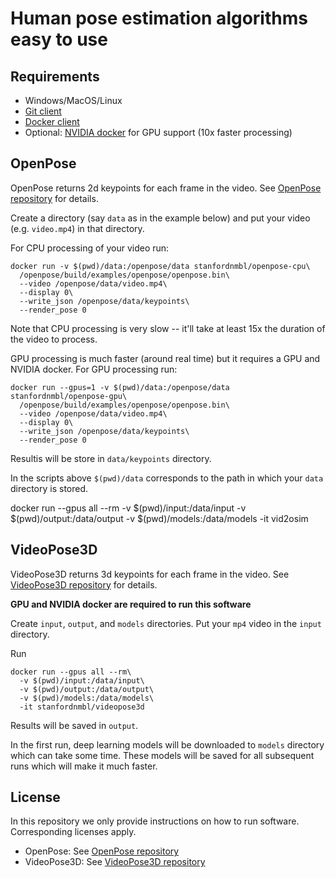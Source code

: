 # Human pose estimation algorithms easy to use

## Requirements

* Windows/MacOS/Linux
* [Git client](https://git-scm.com/downloads)
* [Docker client](https://www.docker.com/products/docker-desktop)
* Optional: [NVIDIA docker](https://github.com/NVIDIA/nvidia-docker) for GPU support (10x faster processing)

## OpenPose

OpenPose returns 2d keypoints for each frame in the video. See [OpenPose repository](https://github.com/CMU-Perceptual-Computing-Lab/openpose) for details.

Create a directory (say `data` as in the example below) and put your video (e.g. `video.mp4`) in that directory.

For CPU processing of your video run:
```
docker run -v $(pwd)/data:/openpose/data stanfordnmbl/openpose-cpu\
  /openpose/build/examples/openpose/openpose.bin\
  --video /openpose/data/video.mp4\
  --display 0\
  --write_json /openpose/data/keypoints\
  --render_pose 0
```
Note that CPU processing is very slow -- it'll take at least 15x the duration of the video to process.

GPU processing is much faster (around real time) but it requires a GPU and NVIDIA docker. For GPU processing run:
```
docker run --gpus=1 -v $(pwd)/data:/openpose/data stanfordnmbl/openpose-gpu\
  /openpose/build/examples/openpose/openpose.bin\
  --video /openpose/data/video.mp4\
  --display 0\
  --write_json /openpose/data/keypoints\
  --render_pose 0
```

Resultis will be store in `data/keypoints` directory.

In the scripts above `$(pwd)/data` corresponds to the path in which your `data` directory is stored.

docker run --gpus all --rm -v $(pwd)/input:/data/input -v $(pwd)/output:/data/output -v $(pwd)/models:/data/models -it vid2osim

## VideoPose3D

VideoPose3D returns 3d keypoints for each frame in the video. See [VideoPose3D repository](https://github.com/facebookresearch/VideoPose3D) for details.

**GPU and NVIDIA docker are required to run this software**

Create `input`, `output`, and `models` directories. Put your `mp4` video in the `input` directory.

Run
```
docker run --gpus all --rm\
  -v $(pwd)/input:/data/input\
  -v $(pwd)/output:/data/output\
  -v $(pwd)/models:/data/models\
  -it stanfordnmbl/videopose3d
```

Results will be saved in `output`.

In the first run, deep learning models will be downloaded to `models` directory which can take some time. These models will be saved for all subsequent runs which will make it much faster. 

## License

In this repository we only provide instructions on how to run software. Corresponding licenses apply.

* OpenPose: See [OpenPose repository](https://github.com/CMU-Perceptual-Computing-Lab/openpose)
* VideoPose3D: See [VideoPose3D repository](https://github.com/facebookresearch/VideoPose3D)
